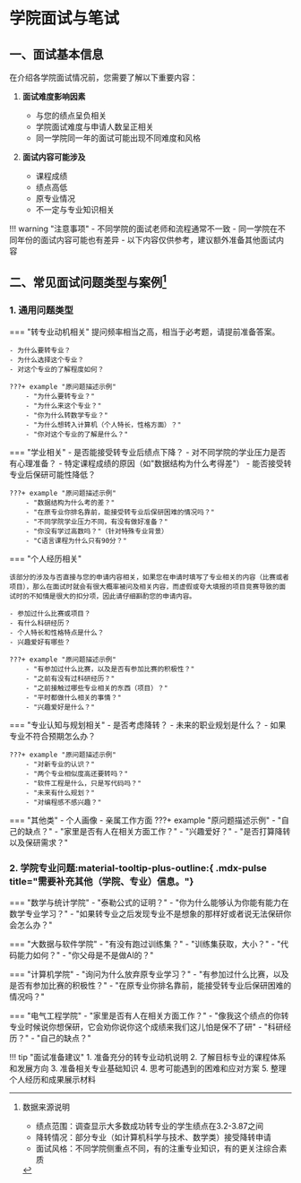 # 学院面试与笔试

## 一、面试基本信息

在介绍各学院面试情况前，您需要了解以下重要内容：

1. **面试难度影响因素**
    - 与您的绩点呈负相关
    - 学院面试难度与申请人数呈正相关
    - 同一学院同一年的面试可能出现不同难度和风格

2. **面试内容可能涉及**
    - 课程成绩
    - 绩点高低
    - 原专业情况
    - 不一定与专业知识相关

!!! warning "注意事项"
    - 不同学院的面试老师和流程通常不一致
    - 同一学院在不同年份的面试内容可能也有差异
    - 以下内容仅供参考，建议额外准备其他面试内容

## 二、常见面试问题类型与案例[^1]

### 1. 通用问题类型

=== "转专业动机相关"
    提问频率相当之高，相当于必考题，请提前准备答案。

    - 为什么要转专业？
    - 为什么选择这个专业？
    - 对这个专业的了解程度如何？

    ???+ example "原问题描述示例"
        - "为什么要转专业？"
        - "为什么来这个专业？"
        - "你为什么转数学专业？"
        - "为什么想转入计算机（个人特长，性格方面）？"
        - "你对这个专业的了解是什么？"

=== "学业相关"
    - 是否能接受转专业后绩点下降？
    - 对不同学院的学业压力是否有心理准备？
    - 特定课程成绩的原因（如"数据结构为什么考得差"）
    - 能否接受转专业后保研可能性降低？

    ???+ example "原问题描述示例"
        - "数据结构为什么考的差？"
        - "在原专业你排名靠前，能接受转专业后保研困难的情况吗？"
        - "不同学院学业压力不同，有没有做好准备？"
        - "你没有学过高数吗？"（针对特殊专业背景）
        - "C语言课程为什么只有90分？"

=== "个人经历相关"
    
    该部分的涉及与否直接与您的申请内容相关，如果您在申请时填写了专业相关的内容（比赛或者项目），那么在面试时就会有很大概率被问及相关内容，而虚假或夸大填报的项目竞赛导致的面试时的不知情是很大的扣分项，因此请仔细斟酌您的申请内容。

    - 参加过什么比赛或项目？
    - 有什么科研经历？
    - 个人特长和性格特点是什么？
    - 兴趣爱好有哪些？

    ???+ example "原问题描述示例"
        - "有参加过什么比赛，以及是否有参加比赛的积极性？"
        - "之前有没有过科研经历？"
        - "之前接触过哪些专业相关的东西（项目）？"
        - "平时都做什么相关的事情？"
        - "兴趣爱好是什么？"

=== "专业认知与规划相关"
    - 是否考虑降转？
    - 未来的职业规划是什么？
    - 如果专业不符合预期怎么办？

    ???+ example "原问题描述示例"
        - "对新专业的认识？"
        - "两个专业相似度高还要转吗？"
        - "软件工程是什么，只是写代码吗？"
        - "未来有什么规划？"
        - "对编程感不感兴趣？"

=== "其他类"
      - 个人画像
      - 亲属工作方面
    ???+ example "原问题描述示例"
        - "自己的缺点？"
        - "家里是否有人在相关方面工作？"
        - "兴趣爱好？"
        - "是否打算降转以及保研需求？"

### 2. 学院专业问题:material-tooltip-plus-outline:{ .mdx-pulse title="需要补充其他（学院、专业）信息。"}

=== "数学与统计学院"
    - "泰勒公式的证明？"
    - "你为什么能够认为你能有能力在数学专业学习？"
    - "如果转专业之后发现专业不是想象的那样好或者说无法保研你会怎么办？"

=== "大数据与软件学院"
    - "有没有跑过训练集？"
    - "训练集获取，大小？"
    - "代码能力如何？"
    - "你父母是不是做AI的？"

=== "计算机学院"
    - "询问为什么放弃原专业学习？"
    - "有参加过什么比赛，以及是否有参加比赛的积极性？"
    - "在原专业你排名靠前，能接受转专业后保研困难的情况吗？"

=== "电气工程学院"
    - "家里是否有人在相关方面工作？"
    - "像我这个绩点的你转专业时候说你想保研，它会劝你说你这个成绩来我们这儿怕是保不了研"
    - "科研经历？"
    - "自己的缺点？"

!!! tip "面试准备建议"
    1. 准备充分的转专业动机说明
    2. 了解目标专业的课程体系和发展方向
    3. 准备相关专业基础知识
    4. 思考可能遇到的困难和应对方案
    5. 整理个人经历和成果展示材料

[^1]: 数据来源说明
      - 绩点范围：调查显示大多数成功转专业的学生绩点在3.2-3.87之间
      - 降转情况：部分专业（如计算机科学与技术、数学类）接受降转申请
      - 面试风格：不同学院侧重点不同，有的注重专业知识，有的更关注综合素质